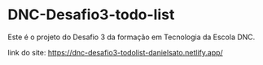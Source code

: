 # DNC-Desafio3-todo-list
Este é o projeto do Desafio 3 da formação em Tecnologia da Escola DNC. 

link do site: https://dnc-desafio3-todolist-danielsato.netlify.app/
